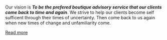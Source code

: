 Our vision is _**To be the prefered boutique advisory service that our clients come back to time and again**_. We strive to help our clients become self sufficent through their times of uncertainty. Then come back to us again when new times of change and unfamiliarity come.

[Read more](/about/ourmission)